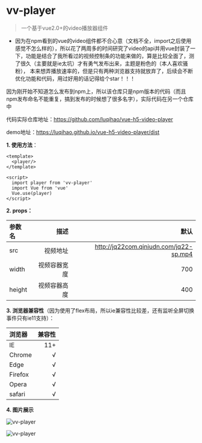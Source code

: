 # vv-player

> 一个基于vue2.0+的video播放器组件

- 因为在npm看到的vue的video组件都不合心意（文档不全，import之后使用感觉不怎么样的），所以花了两周多的时间研究了video的api并用vue封装了一下，功能是结合了我所看过的视频控制条的功能来做的，算是比较全面了，测了很久（主要就是ie太坑）才有勇气发布出来，主题是粉色的（本人喜欢骚粉），
本来想弄播放速率的，但是只有两种浏览器支持就放弃了，后续会不断优化功能和代码，用过好用的话记得给个star！！！

因为刚开始不知道怎么发布到npm上，所以该仓库只是npm版本的代码（而且npm发布命名不能重复，搞到发布的时候想了很多名字），实际代码在另一个仓库中

代码实际仓库地址：https://github.com/luqihao/vue-h5-video-player

demo地址：https://luqihao.github.io/vue-h5-video-player/dist

**1. 使用方法**：

```
<template>
  <player/>
</template>

<script>
  import player from 'vv-player'
  import Vue from 'vue'
  Vue.use(player)
</script>
```

**2. props：**

| 参数名 | 描述 | 默认 |
| :-------- | --------:| --------:|
| src | 视频地址 | http://jq22com.qiniudn.com/jq22-sp.mp4 |
| width | 视频容器宽度 | 700 |
| height | 视频容器高度 | 400 |

**3. 浏览器兼容性**（因为使用了flex布局，所以ie兼容性比较差，还有监听全屏切换事件只有ie11支持）：

| 浏览器 | 兼容性|
| :-------- | --------:|
| IE | 11+ |
| Chrome | √ |
| Edge | √ |
| Firefox | √ |
| Opera | √ |
| safari | √ |

**4. 图片展示**

![vv-player](https://luqihao.github.io/vue-h5-video-player/dist/demo.png)

![vv-player](https://luqihao.github.io/vue-h5-video-player/dist/demo1.png)
